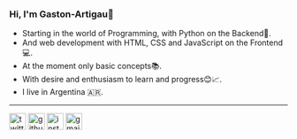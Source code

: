 ### Hi, I'm Gaston-Artigau👋
- Starting in the world of Programming, with Python on the Backend🐍.
- And web development with HTML, CSS and JavaScript on the Frontend💻.
- At the moment only basic concepts📚.
- With desire and enthusiasm to learn and progress😊📈.
- I live in Argentina 🇦🇷.
---
[<img src='https://cdn.jsdelivr.net/npm/simple-icons@3.0.1/icons/twitter.svg' alt='twitter' height='30'>](https://twitter.com/Gaston_Artigau)                                     [<img src='https://cdn.jsdelivr.net/npm/simple-icons@3.0.1/icons/github.svg' alt='github' height='30'>](https://github.com/Gaston-Artigau)                                     [<img src='https://cdn.jsdelivr.net/npm/simple-icons@3.0.1/icons/instagram.svg' alt='instagram' height='30'>](https://t.me/gaston_artigau)                                     [<img src='https://cdn.jsdelivr.net/npm/simple-icons@3.0.1/icons/gmail.svg' alt='gmail' height='30'>](mailto:gastonartigau@gmail.com)
